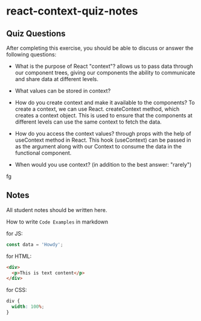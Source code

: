 # react-context-quiz-notes

## Quiz Questions

After completing this exercise, you should be able to discuss or answer the following questions:

- What is the purpose of React "context"?
  allows us to pass data through our component trees, giving our components the ability to communicate and share data at different levels.
- What values can be stored in context?

- How do you create context and make it available to the components?
  To create a context, we can use React. createContext method, which creates a context object. This is used to ensure that the components at different levels can use the same context to fetch the data.
- How do you access the context values?
  through props with the help of useContext method in React. This hook (useContext) can be passed in as the argument along with our Context to consume the data in the functional component.
- When would you use context? (in addition to the best answer: "rarely")

fg

## Notes

All student notes should be written here.

How to write `Code Examples` in markdown

for JS:

```javascript
const data = 'Howdy';
```

for HTML:

```html
<div>
  <p>This is text content</p>
</div>
```

for CSS:

```css
div {
  width: 100%;
}
```
